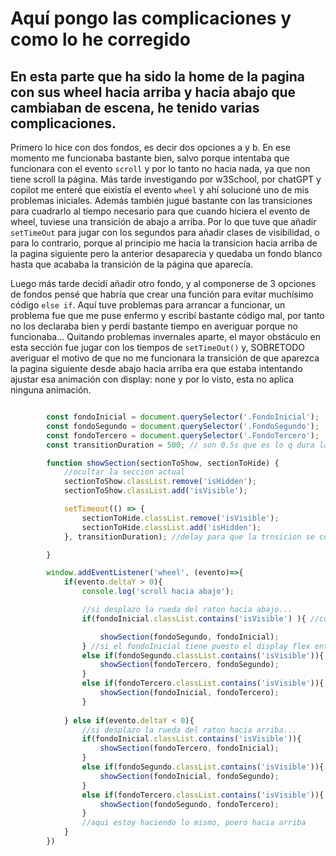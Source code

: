 # Aquí pongo las complicaciones y como lo he corregido


## En esta parte que ha sido la home de la pagina con sus wheel hacia arriba y hacia abajo que cambiaban de escena, he tenido varias complicaciones.

Primero lo hice con dos fondos, es decir dos opciones a y b. En ese momento me funcionaba bastante bien, salvo porque intentaba que funcionara con el evento `scroll` y por lo tanto no hacia nada, ya que non tiene scroll la página. Más tarde investigando por w3School, por chatGPT y copilot me enteré que eixistía el evento `wheel`  y ahí solucioné uno de mis problemas iniciales. Además también jugué bastante con las transiciones para cuadrarlo al tiempo necesario para que cuando hiciera el evento de wheel, tuviese una transición de abajo a arriba. Por lo que tuve que añadir `setTimeOut` para jugar con los segundos para añadir clases de visibilidad, o para lo contrario, porque al principio me hacia la transicion hacia arriba de la pagina siguiente pero la anterior desaparecia y quedaba un fondo blanco hasta que acababa la transición de la página que aparecía.

Luego más tarde decidí añadir otro fondo, y al componerse de 3 opciones de fondos pensé que habría que crear una función para evitar muchísimo código `else if`. Aquí tuve problemas para arrancar a funcionar, un problema fue que me puse enfermo y escribí bastante código mal, por tanto no los declaraba bien y perdí bastante tiempo en averiguar porque no funcionaba... Quitando problemas invernales aparte, el mayor obstáculo en esta sección fue jugar con los tiempos de  `setTimeOut()` y, SOBRETODO averiguar el motivo de que  no me funcionara la transición de que aparezca la pagina siguiente desde abajo hacia arriba era que estaba intentando ajustar esa animación con display: none y por lo visto, esta no aplica ninguna animación. 

```js

        const fondoInicial = document.querySelector('.FondoInicial');
        const fondoSegundo = document.querySelector('.FondoSegundo');
        const fondoTercero = document.querySelector('.FondoTercero');
        const transitionDuration = 500; // son 0.5s que es lo q dura la transicion en el css(así no se queda el fondo en blanco cuando hace el cambio de fondo)

        function showSection(sectionToShow, sectionToHide) {
            //ocultar la seccion actual 
            sectionToShow.classList.remove('isHidden');
            sectionToShow.classList.add('isVisible');

            setTimeout(() => {
                sectionToHide.classList.remove('isVisible');
                sectionToHide.classList.add('isHidden');
            }, transitionDuration); //delay para que la trnsicion se complete sin ser brusco el cambio

        }

        window.addEventListener('wheel', (evento)=>{
            if(evento.deltaY > 0){
                console.log('scroll hacia abajo');

                //si desplazo la rueda del raton hacia abajo...
                if(fondoInicial.classList.contains('isVisible') ){ //contains significa si contiene algo, en este caso si contiene la clase isVisible

                    showSection(fondoSegundo, fondoInicial);
                } //si el fondoInicial tiene puesto el display flex entonces se aplica el if de arriba, que hace q se ejecute la funcion showSection por la que fondoSegundo actua como "sectionToShow" y fondoInicial como "sectionToHide"
                else if(fondoSegundo.classList.contains('isVisible')){
                    showSection(fondoTercero, fondoSegundo);
                }
                else if(fondoTercero.classList.contains('isVisible')){
                    showSection(fondoInicial, fondoTercero);
                }
                
            } else if(evento.deltaY < 0){
                //si desplazo la rueda del raton hacia arriba...
                if(fondoInicial.classList.contains('isVisible')){
                    showSection(fondoTercero, fondoInicial);
                }
                else if(fondoSegundo.classList.contains('isVisible')){
                    showSection(fondoInicial, fondoSegundo);
                }
                else if(fondoTercero.classList.contains('isVisible')){
                    showSection(fondoSegundo, fondoTercero);
                }
                //aqui estoy haciendo lo mismo, poero hacia arriba
            }
        })

```